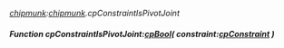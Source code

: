 _[chipmunk](../../modules/chipmunk/chipmunk-module.md):[chipmunk](../../modules/chipmunk/chipmunk-module.md).cpConstraintIsPivotJoint_
##### Function cpConstraintIsPivotJoint:[cpBool](../../modules/chipmunk/chipmunk-cpbool.md)( constraint:[cpConstraint](../../modules/chipmunk/chipmunk-cpconstraint.md) )
